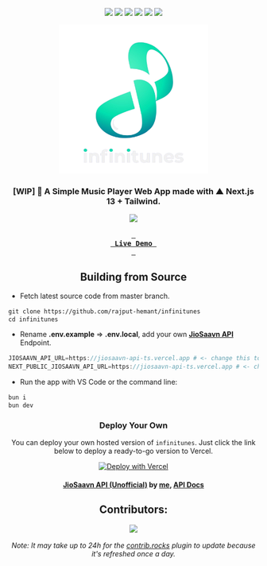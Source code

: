 <div align=center>

<!-- labels -->

![][views] ![][stars] ![][forks] ![][issues] ![][license] ![][repo-size]

<!-- logo/title -->

<picture>
  <source media="(prefers-color-scheme: dark, (max-width:300px))" srcset="./public/images/logo1920.png">
  <source media="(prefers-color-scheme: light,(max-width:300px))" srcset="./public/images/logo1500.png">
  <img src="./public/images/logo1920.png" width="300px" alt="infinitunes">
</picture>

### [WIP] 🎵 A Simple Music Player Web App made with ▲ Next.js 13 + Tailwind.

![](https://graph.org/file/9f7cb6de815f1eb73a576.png)

**[<kbd> <br> &nbsp;**Live Demo**&nbsp; <br> </kbd>][site]**

## Building from Source

</div>

- Fetch latest source code from master branch.

```
git clone https://github.com/rajput-hemant/infinitunes
cd infinitunes
```

- Rename **.env.example** => **.env.local**, add your own [**JioSaavn API**][api] Endpoint.

```js
JIOSAAVN_API_URL=https://jiosaavn-api-ts.vercel.app # <- change this to your own API URL
NEXT_PUBLIC_JIOSAAVN_API_URL=https://jiosaavn-api-ts.vercel.app # <- change this to your own API URL
```

- Run the app with VS Code or the command line:

```
bun i
bun dev
```

<div align = center>

### Deploy Your Own

You can deploy your own hosted version of `infinitunes`. Just click the link below to deploy a ready-to-go version to Vercel.

[![Deploy with Vercel](https://vercel.com/button)](https://vercel.com/new/clone?repository-url=https://github.com/rajput-hemant/infinitunes&env=VITE_JIOSAAVN_ENDPOINT&project-name=infinitunes&repo-name=infinitunes)

#### [JioSaavn API (Unofficial)][api] by [me][cc], [API Docs][api-docs]

## Contributors:

[![][contributors]][contributors-graph]

_Note: It may take up to 24h for the [contrib.rocks][contrib-rocks] plugin to update because it's refreshed once a day._

</div>

<!----------------------------------{ Labels }--------------------------------->

[views]: https://komarev.com/ghpvc/?username=infinitunes&label=view%20counter&color=red&style=flat
[repo-size]: https://img.shields.io/github/repo-size/rajput-hemant/infinitunes
[issues]: https://img.shields.io/github/issues-raw/rajput-hemant/infinitunes
[license]: https://img.shields.io/github/license/rajput-hemant/infinitunes
[forks]: https://img.shields.io/github/forks/rajput-hemant/infinitunes?style=flat
[stars]: https://img.shields.io/github/stars/rajput-hemant/infinitunes
[contributors]: https://contrib.rocks/image?repo=rajput-hemant/infinitunes&max=500
[contributors-graph]: https://github.com/rajput-hemant/infinitunes/graphs/contributors
[contrib-rocks]: https://contrib.rocks/preview?repo=rajput-hemant%2Finfinitunes

<!-----------------------------------{ Links }---------------------------------->

[site]: https://infinitunes.vercel.app

<!------------------------------------{ api }----------------------------------->

[api]: https://github.com/rajput-hemant/jiosaavn-api-ts
[api-docs]: https://docs-jiosaavn.netlify.app/
[cc]: https://github.com/rajput-hemant
